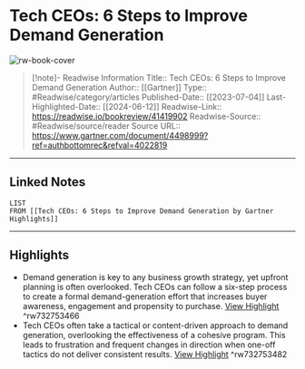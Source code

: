 # Tech CEOs: 6 Steps to Improve Demand Generation

![rw-book-cover](https://emtemp.gcom.cloud/ngw/globalassets/gartner-tile.jpg)
<br>
>[!note]- Readwise Information
>Title:: Tech CEOs: 6 Steps to Improve Demand Generation
>Author:: [[Gartner]]
>Type:: #Readwise/category/articles
>Published-Date:: [[2023-07-04]]
>Last-Highlighted-Date:: [[2024-06-12]]
>Readwise-Link:: https://readwise.io/bookreview/41419902
>Readwise-Source:: #Readwise/source/reader
>Source URL:: https://www.gartner.com/document/4498999?ref=authbottomrec&refval=4022819
--- 

## Linked Notes
```dataview
LIST
FROM [[Tech CEOs: 6 Steps to Improve Demand Generation by Gartner Highlights]]
```

---

## Highlights
- Demand generation is key to any business growth strategy, yet upfront planning is often overlooked. Tech CEOs can follow a six-step process to create a formal demand-generation effort that increases buyer awareness, engagement and propensity to purchase. [View Highlight](https://readwise.io/open/732753466) ^rw732753466
- Tech CEOs often take a tactical or content-driven approach to demand generation, overlooking the effectiveness of a cohesive program. This leads to frustration and frequent changes in direction when one-off tactics do not deliver consistent results. [View Highlight](https://readwise.io/open/732753482) ^rw732753482
